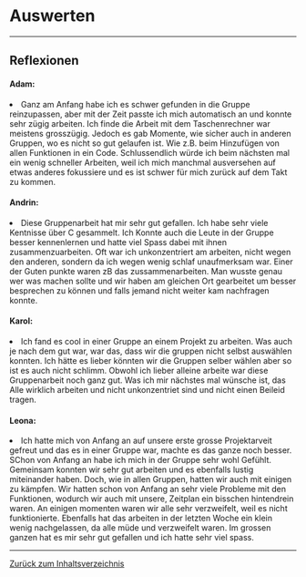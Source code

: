 # Auswerten

<hr>

## Reflexionen 

#### Adam: 
<us><li>Ganz am Anfang habe ich es schwer gefunden in die Gruppe reinzupassen, aber mit der Zeit passte ich mich automatisch an und konnte sehr zügig arbeiten. Ich finde die Arbeit mit dem Taschenrechner war meistens grosszügig. Jedoch es gab Momente, wie sicher auch in anderen Gruppen, wo es nicht so gut gelaufen ist. Wie z.B. beim Hinzufügen von allen Funktionen in ein Code. Schlussendlich würde ich beim nächsten mal ein wenig schneller Arbeiten, weil ich mich manchmal ausversehen auf etwas anderes fokussiere und es ist schwer für mich zurück auf dem Takt zu kommen.

#### Andrin: 
<us><li>Diese Gruppenarbeit hat mir sehr gut gefallen. Ich habe sehr viele Kentnisse über C gesammelt. Ich Konnte auch die Leute in der Gruppe besser kennenlernen und hatte viel Spass dabei mit ihnen zusammenzuarbeiten. Oft war ich unkonzentriert am arbeiten, nicht wegen den anderen, sondern da ich wegen wenig schlaf unaufmerksam war. Einer der Guten punkte waren zB das zussammenarbeiten. Man wusste genau wer was machen sollte und wir haben am gleichen Ort gearbeitet um besser besprechen zu können und falls jemand nicht weiter kam nachfragen konnte.</li>

#### Karol: 
<us><li>Ich fand es cool in einer Gruppe an einem Projekt zu arbeiten. Was auch je nach dem gut war, war das, dass wir die gruppen nicht selbst auswählen konnten. Ich hätte es lieber könnten wir die Gruppen selber wählen aber so ist es auch nicht schlimm. Obwohl ich lieber alleine arbeite war diese Gruppenarbeit noch ganz gut. Was ich mir nächstes mal wünsche ist, das Alle wirklich arbeiten und nicht unkonzentriet sind und nicht einen Beileid tragen.

#### Leona: 
<us><li>Ich hatte mich von Anfang an auf unsere erste grosse Projektarveit gefreut und das es in einer Gruppe war, machte es das ganze noch besser. SChon von Anfang an habe ich mich in der Gruppe sehr wohl Gefühlt. Gemeinsam konnten wir sehr gut arbeiten und es ebenfalls lustig miteinander haben. Doch, wie in allen Gruppen, hatten wir auch mit einigen zu kämpfen. Wir hatten schon von Anfang an sehr viele Probleme mit den Funktionen, wodurch wir auch mit unsere, Zeitplan ein bisschen hintendrein waren. An einigen momenten waren wir alle sehr verzweifelt, weil es nicht funktionierte. Ebenfalls hat das arbeiten in der letzten Woche ein klein wenig nachgelassen, da alle müde und verzweifelt waren. Im grossen ganzen hat es mir sehr gut gefallen und ich hatte sehr viel spass. 

<hr>

[Zurück zum Inhaltsverzeichnis](README.md)





